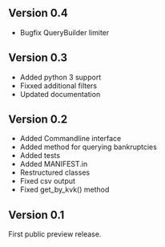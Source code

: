Version 0.4
-----------

- Bugfix QueryBuilder limiter

Version 0.3
-----------

- Added python 3 support
- Fixxed additional filters
- Updated documentation

Version 0.2
-----------

- Added Commandline interface
- Added method for querying bankruptcies
- Added tests
- Added MANIFEST.in
- Restructured classes
- Fixed csv output
- Fixed get_by_kvk() method

Version 0.1
-----------

First public preview release.